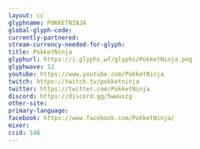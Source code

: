 ```yaml
---
layout: cc
glyphname: POKKETNINJA
global-glyph-code: 
currently-partnered: 
stream-currency-needed-for-glyph: 
title: PokketNinja
glyphurl: https://i.glyphs.wf/glyphs/PokketNinja.png
glyphwave: 12
youtube: https://www.youtube.com/PokketNinja
twitch: https://twitch.tv/pokketninja
twitter: https://twitter.com/PokketNinja
discord: https://discord.gg/5wwuxzg
other-site: 
primary-language: 
facebook: https://www.facebook.com/PokketNinja/
mixer: 
ccid: 146
---
```


